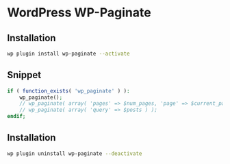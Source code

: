 # WordPress WP-Paginate

## Installation

```sh
wp plugin install wp-paginate --activate
```

## Snippet

```php
if ( function_exists( 'wp_paginate' ) ):
	wp_paginate();
	// wp_paginate( array( 'pages' => $num_pages, 'page' => $current_page ) );
	// wp_paginate( array( 'query' => $posts ) );
endif;
```

## Installation

```sh
wp plugin uninstall wp-paginate --deactivate
```

